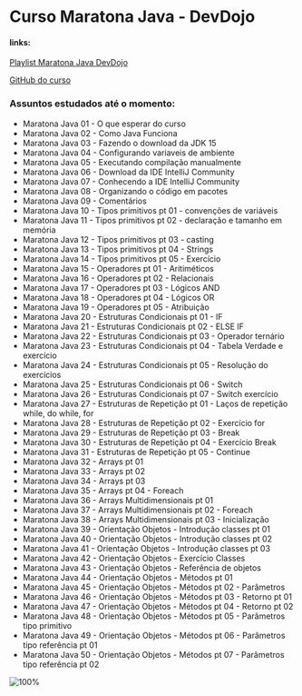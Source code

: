# **Curso Maratona Java - DevDojo**

#### links: 
[Playlist Maratona Java DevDojo](https://www.youtube.com/watch?v=VKjFuX91G5Q&list=PL62G310vn6nFIsOCC0H-C2infYgwm8SWW)

[GitHub do curso](https://github.com/devdojobr/maratona-java-virado-no-jiraya)

### Assuntos estudados até o momento:

* Maratona Java 01 - O que esperar do curso
* Maratona Java 02 - Como Java Funciona
* Maratona Java 03 - Fazendo o download da JDK 15
* Maratona Java 04 - Configurando variaveis de ambiente
* Maratona Java 05 - Executando compilação manualmente
* Maratona Java 06 - Download da IDE IntelliJ Community
* Maratona Java 07 - Conhecendo a IDE IntelliJ Community
* Maratona Java 08 - Organizando o código em pacotes
* Maratona Java 09 - Comentários
* Maratona Java 10 - Tipos primitivos pt 01 - convenções de variáveis
* Maratona Java 11 - Tipos primitivos pt 02 - declaração e tamanho em memória
* Maratona Java 12 - Tipos primitivos pt 03 - casting
* Maratona Java 13 - Tipos primitivos pt 04 - Strings
* Maratona Java 14 - Tipos primitivos pt 05 - Exercício
* Maratona Java 15 - Operadores pt 01 - Aritiméticos
* Maratona Java 16 - Operadores pt 02 - Relacionais
* Maratona Java 17 - Operadores pt 03 - Lógicos AND
* Maratona Java 18 - Operadores pt 04 - Lógicos OR
* Maratona Java 19 - Operadores pt 05 - Atribuição
* Maratona Java 20 - Estruturas Condicionais pt 01 - IF
* Maratona Java 21 - Estruturas Condicionais pt 02 - ELSE IF
* Maratona Java 22 - Estruturas Condicionais pt 03 - Operador ternário
* Maratona Java 23 - Estruturas Condicionais pt 04 - Tabela Verdade e exercício
* Maratona Java 24 - Estruturas Condicionais pt 05 - Resolução do exercícios
* Maratona Java 25 - Estruturas Condicionais pt 06 - Switch
* Maratona Java 26 - Estruturas Condicionais pt 07 - Switch exercício
* Maratona Java 27 - Estruturas de Repetição pt 01 - Laços de repetição while, do while, for
* Maratona Java 28 - Estruturas de Repetição pt 02 - Exercício for
* Maratona Java 29 - Estruturas de Repetição pt 03 - Break
* Maratona Java 30 - Estruturas de Repetição pt 04 - Exercício Break
* Maratona Java 31 - Estruturas de Repetição pt 05 - Continue
* Maratona Java 32 - Arrays pt 01
* Maratona Java 33 - Arrays pt 02
* Maratona Java 34 - Arrays pt 03
* Maratona Java 35 - Arrays pt 04 - Foreach
* Maratona Java 36 - Arrays Multidimensionais pt 01
* Maratona Java 37 - Arrays Multidimensionais pt 02 - Foreach
* Maratona Java 38 - Arrays Multidimensionais pt 03 - Inicialização
* Maratona Java 39 - Orientação Objetos - Introdução classes pt 01
* Maratona Java 40 - Orientação Objetos - Introdução classes pt 02
* Maratona Java 41 - Orientação Objetos - Introdução classes pt 03
* Maratona Java 42 - Orientação Objetos - Exercício Classes
* Maratona Java 43 - Orientação Objetos - Referência de objetos
* Maratona Java 44 - Orientação Objetos - Métodos pt 01
* Maratona Java 45 - Orientação Objetos - Métodos pt 02 - Parâmetros
* Maratona Java 46 - Orientação Objetos - Métodos pt 03 - Retorno pt 01
* Maratona Java 47 - Orientação Objetos - Métodos pt 04 - Retorno pt 02
* Maratona Java 48 - Orientação Objetos - Métodos pt 05 - Parâmetros tipo primitivo
* Maratona Java 49 - Orientação Objetos - Métodos pt 06 - Parâmetros tipo referência pt 01
* Maratona Java 50 - Orientação Objetos - Métodos pt 07 - Parâmetros tipo referência pt 02

![100%](https://progress-bar.dev/17/?scale=100&title=Progress&width=240) 




